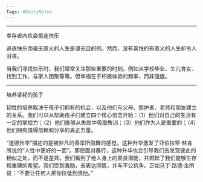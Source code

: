 ```yaml
---
Tags: #DailyNotes 
---
```



----
幸存者内疚会偷走快乐


追逐快乐而毫无意义的人生是漫无目的的。然而，没有喜悦的有意义的人生却令人沮丧。

当我们寻找快乐时，我们常常关注那些重要的时刻。例如从学校毕业、生儿育女、找到工作、与家人团聚等等。但幸福在于积极体验的频率，而非强度。

---- 
培养坚韧的孩子

韧性的培养取决于孩子们拥有的机会，以及他们与父母、照护者、老师和朋友建立的关系。我们可以从帮助孩子们建立四个核心信念开始：（1）他们对自己的生活有一定的掌控力；（2）他们能够从失败中吸取教训；（3）他们作为人是重要的；（4）他们拥有值得信赖和分享的真正力量。


“道德升华”描述的是被非凡的善举所鼓舞的感觉。这种升华激发了亚伯拉罕·林肯所说的“人性中更好的一面”。即使面对暴行，这种升华也会引导我们去发现彼此的相似之处，而不是差异。我们看到了他人身上的善良潜能，并燃起了我们能够生存和重建的希望。我们受到激励，去表达同情，并与不公抗争。正如马丁·路德·金所说：“不要让任何人把你拉低到恨他。”